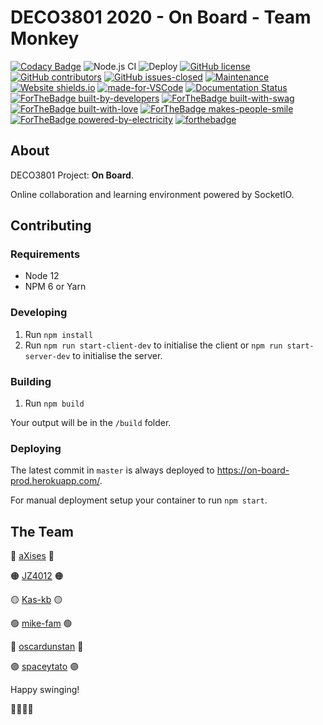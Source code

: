 # DECO3801 2020 - On Board - Team Monkey

[![Codacy Badge](https://api.codacy.com/project/badge/Grade/ce4a96161b7440d9a96cc09fd1bbc36c)](https://app.codacy.com/gh/monkey-team-3801/on-board?utm_source=github.com&utm_medium=referral&utm_content=monkey-team-3801/on-board&utm_campaign=Badge_Grade_Dashboard)
![Node.js CI](https://github.com/monkey-team-3801/on-board/workflows/Node.js%20CI/badge.svg)
![Deploy](https://github.com/monkey-team-3801/on-board/workflows/Deploy/badge.svg)
[![GitHub license](https://img.shields.io/github/license/Naereen/StrapDown.js.svg)](https://github.com/monkey-team-3801/on-board/blob/master/LICENSE)
[![GitHub contributors](https://img.shields.io/github/contributors/Naereen/StrapDown.js.svg)](https://GitHub.com/monkey-team-3801/on-board/graphs/contributors/)
[![GitHub issues-closed](https://img.shields.io/github/issues-closed/Naereen/StrapDown.js.svg)](https://GitHub.com/monkey-team-3801/on-board/issues?q=is%3Aissue+is%3Aclosed)
[![Maintenance](https://img.shields.io/badge/Maintained%3F-yes-green.svg)](https://github.com/monkey-team-3801/on-board/pulse)
[![Website shields.io](https://img.shields.io/website-up-down-green-red/http/shields.io.svg)](https://on-board-prod.herokuapp.com/)
[![made-for-VSCode](https://img.shields.io/badge/Made%20for-VSCode-1f425f.svg)](https://code.visualstudio.com/)
[![Documentation Status](https://readthedocs.org/projects/ansicolortags/badge/?version=latest)](https://github.com/monkey-team-3801/on-board/wiki)
[![ForTheBadge built-by-developers](http://ForTheBadge.com/images/badges/built-by-developers.svg)](https://github.com/monkey-team-3801)
[![ForTheBadge built-with-swag](http://ForTheBadge.com/images/badges/built-with-swag.svg)](https://github.com/monkey-team-3801)
[![ForTheBadge built-with-love](http://ForTheBadge.com/images/badges/built-with-love.svg)](https://github.com/monkey-team-3801/on-board)
[![ForTheBadge makes-people-smile](http://ForTheBadge.com/images/badges/makes-people-smile.svg)](http://ForTheBadge.com)
[![ForTheBadge powered-by-electricity](http://ForTheBadge.com/images/badges/powered-by-electricity.svg)](http://ForTheBadge.com)
[![forthebadge](https://forthebadge.com/images/badges/built-with-love.svg)](https://forthebadge.com)

## About

DECO3801 Project: **On Board**.

Online collaboration and learning environment powered by SocketIO.

## Contributing

### Requirements

-   Node 12
-   NPM 6 or Yarn

### Developing

1. Run `npm install`
2. Run `npm run start-client-dev` to initialise the client or `npm run start-server-dev` to initialise the server.

### Building

1. Run `npm build`

Your output will be in the `/build` folder.

### Deploying

The latest commit in `master` is always deployed to https://on-board-prod.herokuapp.com/.

For manual deployment setup your container to run `npm start`.

## The Team

🔴 [aXises](https://github.com/aXises) 🔴

🟠 [JZ4012](https://github.com/JZ4012) 🟠

🟡 [Kas-kb](https://github.com/Kas-kb) 🟡

🟢 [mike-fam](https://github.com/mike-fam) 🟢

🔵 [oscardunstan](https://github.com/oscardunstan) 🔵

🟣 [spaceytato](https://github.com/spaceytato) 🟣

Happy swinging!

🙈🐵🙈🐵
